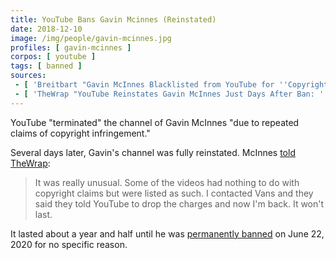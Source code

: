 ```yaml
---
title: YouTube Bans Gavin Mcinnes (Reinstated)
date: 2018-12-10
image: /img/people/gavin-mcinnes.jpg
profiles: [ gavin-mcinnes ]
corpos: [ youtube ]
tags: [ banned ]
sources:
 - [ 'Breitbart "Gavin McInnes Blacklisted from YouTube for ''Copyright Infringement''" (10 Dec 2018)', 'http://archive.is/Z4csx' ]
 - [ 'TheWrap "YouTube Reinstates Gavin McInnes Just Days After Ban: ''I''m Back, It Won''t Last''" by Jon Levine (13 Dec 2018)', 'http://archive.is/HQxqb' ]
---
```


YouTube "terminated" the channel of Gavin McInnes "due to repeated claims of
copyright infringement."

Several days later, Gavin's channel was fully reinstated. McInnes [told
TheWrap](http://archive.is/HQxqb#selection-597.1-597.252):
> It was really unusual. Some of the videos had nothing to do with copyright
> claims but were listed as such. I contacted Vans and they said they told
> YouTube to drop the charges and now I'm back. It won't last.

It lasted about a year and half until he was [permanently
banned](/events/youtube-bans-gavin-mcinnes/) on June 22, 2020 for no specific
reason.

